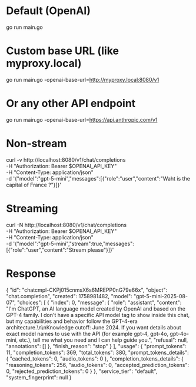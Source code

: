 # Default (OpenAI)
go run main.go

# Custom base URL (like myproxy.local)
go run main.go -openai-base-url=http://myproxy.local:8080/v1

# Or any other API endpoint
go run main.go -openai-base-url=https://api.anthropic.com/v1

# Non-stream

curl -v http://localhost:8080/v1/chat/completions \
  -H "Authorization: Bearer $OPENAI_API_KEY" \
  -H "Content-Type: application/json" \
  -d '{"model":"gpt-5-mini","messages":[{"role":"user","content":"Waht is the capital of France ?"}]}'

# Streaming

curl -N http://localhost:8080/v1/chat/completions \
  -H "Authorization: Bearer $OPENAI_API_KEY" \
  -H "Content-Type: application/json" \
  -d '{"model":"gpt-5-mini","stream":true,"messages":[{"role":"user","content":"Stream please"}]}'


# Response

{
  "id": "chatcmpl-CKPj015cnmsX6s6MREPP0nG79e66x",
  "object": "chat.completion",
  "created": 1758981482,
  "model": "gpt-5-mini-2025-08-07",
  "choices": [
    {
      "index": 0,
      "message": {
        "role": "assistant",
        "content": "I'm ChatGPT, an AI language model created by OpenAI and based on the GPT-4 family. I don't have a specific API model tag to show inside this chat, but my capabilities and behavior follow the GPT-4-era architecture.\n\nKnowledge cutoff: June 2024. If you want details about exact model names to use with the API (for example gpt-4, gpt-4o, gpt-4o-mini, etc.), tell me what you need and I can help guide you.",
        "refusal": null,
        "annotations": []
      },
      "finish_reason": "stop"
    }
  ],
  "usage": {
    "prompt_tokens": 11,
    "completion_tokens": 369,
    "total_tokens": 380,
    "prompt_tokens_details": {
      "cached_tokens": 0,
      "audio_tokens": 0
    },
    "completion_tokens_details": {
      "reasoning_tokens": 256,
      "audio_tokens": 0,
      "accepted_prediction_tokens": 0,
      "rejected_prediction_tokens": 0
    }
  },
  "service_tier": "default",
  "system_fingerprint": null
}